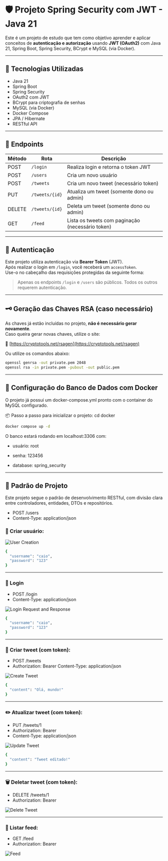 # 🛡️ Projeto Spring Security com JWT - Java 21

Este é um projeto de estudo que tem como objetivo aprender e aplicar conceitos de **autenticação e autorização** usando **JWT (OAuth2)** com Java 21, Spring Boot, Spring Security, BCrypt e MySQL (via Docker).

---

## 🔧 Tecnologias Utilizadas

- Java 21
- Spring Boot
- Spring Security
- OAuth2 com JWT
- BCrypt para criptografia de senhas
- MySQL (via Docker)
- Docker Compose
- JPA / Hibernate
- RESTful API

---

## 🚀 Endpoints

| Método | Rota              | Descrição                                        |
|--------|-------------------|--------------------------------------------------|
| POST   | `/login`          | Realiza login e retorna o token JWT             |
| POST   | `/users`          | Cria um novo usuário                             |
| POST   | `/tweets`         | Cria um novo tweet (necessário token)           |
| PUT    | `/tweets/{id}`    | Atualiza um tweet (somente dono ou admin)       |
| DELETE | `/tweets/{id}`    | Deleta um tweet (somente dono ou admin)         |
| GET    | `/feed`           | Lista os tweets com paginação (necessário token)|

---

## 🔐 Autenticação

Este projeto utiliza autenticação via **Bearer Token** (JWT).  
Após realizar o login em `/login`, você receberá um `accessToken`.  
Use-o no cabeçalho das requisições protegidas da seguinte forma:


> Apenas os endpoints `/login` e `/users` são públicos. Todos os outros requerem autenticação.

---

## 🗝️ Geração das Chaves RSA (caso necessário)

As chaves já estão incluídas no projeto, **não é necessário gerar novamente**.  
Caso queira gerar novas chaves, utilize o site:

🔗 [https://cryptotools.net/rsagen](https://cryptotools.net/rsagen)

Ou utilize os comandos abaixo:

```bash
openssl genrsa -out private.pem 2048
openssl rsa -in private.pem -pubout -out public.pem
```
---

## 🐬 Configuração do Banco de Dados com Docker
O projeto já possui um docker-compose.yml pronto com o container do MySQL configurado.

📦 Passo a passo para inicializar o projeto:
cd docker
```bash
docker compose up -d
```
O banco estará rodando em localhost:3306 com:

 * usuário: root

 * senha: 123456

 * database: spring_security

---

## 📘 Padrão de Projeto
Este projeto segue o padrão de desenvolvimento RESTful, com divisão clara entre controladores, entidades, DTOs e repositórios.

- POST /users
- Content-Type: application/json

### 👤 Criar usuário:

![User Creation](docs/images/create-user.png)

```bash
{
  "username": "caio",
  "password": "123"
}
```
---

### 🔐 Login

- POST /login
- Content-Type: application/json

![Login Request and Response](docs/images/login.png)

```bash
{
  "username": "caio",
  "password": "123"
}
```
---

### 📝 Criar tweet (com token):

- POST /tweets
- Authorization: Bearer <accessToken>
Content-Type: application/json

![Create Tweet](docs/images/create-tweet.png)

```bash
{
  "content": "Olá, mundo!"
}
```
---

### ✏️ Atualizar tweet (com token):

- PUT /tweets/1
- Authorization: Bearer <accessToken>
- Content-Type: application/json

![Update Tweet](docs/images/update-tweet.png)

```bash
{
  "content": "Tweet editado!"
}
```
---

### 🗑️ Deletar tweet (com token):

- DELETE /tweets/1
- Authorization: Bearer <accessToken>

![Delete Tweet](docs/images/delete-tweet.png)

---

### 📰 Listar feed:

- GET /feed
- Authorization: Bearer <accessToken>

![Feed](docs/images/feed.png)
